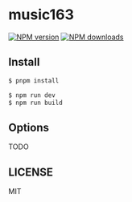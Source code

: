 # music163

[![NPM version](https://img.shields.io/npm/v/music163.svg?style=flat)](https://npmjs.org/package/music163)
[![NPM downloads](http://img.shields.io/npm/dm/music163.svg?style=flat)](https://npmjs.org/package/music163)

## Install

```bash
$ pnpm install
```

```bash
$ npm run dev
$ npm run build
```

## Options

TODO

## LICENSE

MIT
